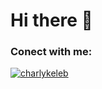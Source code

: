 # Hi there 👋



### Conect with me:

<a href="https://instagram.com/charlykeleb" target="blank"><img align="center" src="https://img.shields.io/badge/Instagram%20-%23E4405F.svg?&style=for-the-badge&logo=Instagram&logoColor=white" alt="charlykeleb"/></a>  





